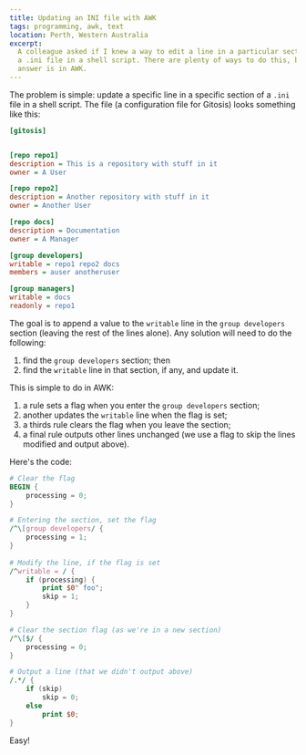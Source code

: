 ```yaml
---
title: Updating an INI file with AWK
tags: programming, awk, text
location: Perth, Western Australia
excerpt: 
  A colleague asked if I knew a way to edit a line in a particular section of 
  a .ini file in a shell script. There are plenty of ways to do this, but my
  answer is in AWK.
---
```


The problem is simple: update a specific line in a specific section of a
`.ini` file in a shell script. The file (a configuration file for Gitosis)
looks something like this:

``````ini
[gitosis]


[repo repo1]
description = This is a repository with stuff in it
owner = A User

[repo repo2]
description = Another repository with stuff in it
owner = Another User

[repo docs]
description = Documentation
owner = A Manager

[group developers]
writable = repo1 repo2 docs
members = auser anotheruser

[group managers]
writable = docs
readonly = repo1
``````

The goal is to append a value to the `writable` line in the `group developers`
section (leaving the rest of the lines alone). Any solution will need to do
the following:

1. find the `group developers` section; then
2. find the `writable` line in that section, if any, and update it.

This is simple to do in AWK:

1. a rule sets a flag when you enter the `group developers` section;
2. another updates the `writable` line when the flag is set;
3. a thirds rule clears the flag when you leave the section;
4. a final rule outputs other lines unchanged (we use a flag to skip the lines
   modified and output above).

Here's the code:

``````awk
# Clear the flag
BEGIN {
	processing = 0;
}

# Entering the section, set the flag
/^\[group developers/ {
	processing = 1;
}
	
# Modify the line, if the flag is set
/^writable = / {
	if (processing) {
	    print $0" foo";
		skip = 1;
	}
}

# Clear the section flag (as we're in a new section)
/^\[$/ {
	processing = 0;
}

# Output a line (that we didn't output above)
/.*/ {
	if (skip)
	    skip = 0;
	else
		print $0;
}
``````

Easy!
